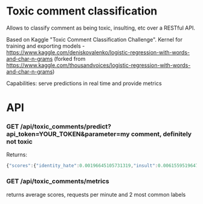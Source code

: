 # Toxic comment classification

Allows to classify comment as being toxic, insulting, etc over a RESTful API.


Based on Kaggle "Toxic Comment Classification Challenge". Kernel for training and exporting models - https://www.kaggle.com/deniskovalenko/logistic-regression-with-words-and-char-n-grams (forked from https://www.kaggle.com/thousandvoices/logistic-regression-with-words-and-char-n-grams)

Capabilities: serve predictions in real time and provide metrics

# API
### GET /api/toxic_comments/predict?api_token=YOUR_TOKEN&parameter=my comment, definitely not toxic
Returns: 
```javascript
{"scores":{"identity_hate":0.00196645105731319,"insult":0.006155951964776735,"obscene":0.00613491609641551,"severe_toxic":0.0026068558324382532,"threat":0.0006324124967297172,"toxic":0.017618535761723918},"success":true}
```

### GET /api/toxic_comments/metrics

returns average scores, requests per minute and 2 most common labels


